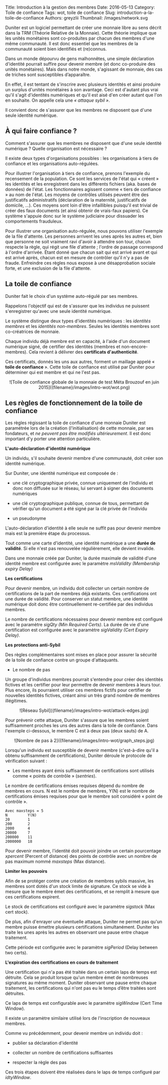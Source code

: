 Title: Introduction à la gestion des membres
Date: 2016-05-13
Category: Toile de confiance
Tags: wot, toile de confiance
Slug: introduction-a-la-toile-de-confiance
Authors: greyzlii
Thumbnail: /images/network.svg

Duniter est un logiciel permettant de créer une monnaie libre au sens décrit dans la TRM (Théorie Relative de la Monnaie).  Cette théorie implique que les unités monétaires sont co-produites par chacun des membres d'une même communauté.  Il est donc essentiel que les membres de la communauté soient bien identifiés et (re)connus.

Dans un monde dépourvu de gens malhonnêtes, une simple déclaration d'identité pourrait suffire pour devenir membre (et donc co-produire des unités monétaires).  Mais dans notre monde, s'agissant de monnaie, des cas de triches sont susceptibles d’apparaître.

En effet, il est tentant de s'inscrire avec plusieurs identités et ainsi produire un surplus d'unités monétaires à son avantage.  Ceci est d'autant plus vrai qu'il s'agit d'identités numériques et qu'il est aisé d'en créer autant que l'on en souhaite.  On appelle cela une *« attaque sybil »*.

Il convient donc de s'assurer que les membres ne disposent que d'une seule identité numérique.

## À qui faire confiance ?

Comment s'assurer que les membres ne disposent que d'une seule identité numérique ? Quelle organisation est nécessaire ?

Il existe deux types d'organisations possibles : les organisations à tiers de confiance et les organisations auto-régulées.

Pour illustrer l'organisation à tiers de confiance, prenons l'exemple du recensement de la population.  Ce sont les services de l'état qui « créent » les identités et les enregistrent dans les différents fichiers (aka. bases de données) de l'état. Les fonctionnaires agissent comme « tiers de confiance » au nom de l'état. Les moyens de contrôles utilisés peuvent être des justificatifs administratifs (déclaration de la maternité, justificatifs de domicile, …). Ces moyens sont loin d'être infaillibles puisqu'il est trivial de créer des faux documents (et ainsi obtenir de vrais-faux papiers).  Ce système s'appuie donc sur le système judiciaire pour dissuader les comportements frauduleux.

Pour illustrer une organisation auto-régulée, nous pouvons utiliser l'exemple de la file d'attente.
Les personnes arrivent les unes après les autres et, bien que personne ne soit vraiment ravi d'avoir à attendre son tour,  chacun respecte la règle, qui régit une file d'attente ; l'ordre de passage correspond à l'ordre d'arrivée.
Étant donné que chacun sait qui est arrivé avant et qui est arrivé après, chacun est en mesure de contrôler qu'il n'y a pas de fraude.
Enfreindre ces règles nous expose à une désapprobation sociale forte, et une exclusion de la file d'attente.



## La toile de confiance

Duniter fait le choix d'un système auto-régulé par ses membres.

Rappelons l'objectif qui est de s'assurer que les individus ne puissent s'enregistrer qu'avec une seule identité numérique.

Le système distingue deux types d'identités numériques : les *identités membres* et les *identités non-membres*.  Seules les identités membres sont co-créatrices de monnaie.

Chaque individu déjà membre est en capacité, à l'aide d'un document numérique signé, de certifier des identités (membres et non-encore-membres).  Cela revient à délivrer des **certificats d'authenticité**.

Ces certificats, donnés les uns aux autres, forment un maillage appelé « **toile de confiance** ».  Cette toile de confiance est utilisé par Duniter pour déterminer qui est membre et qui ne l'est pas.

 <center>![Toile de confiance globale de la monnaie de test Méta Brouzouf en juin 2015]({filename}/images/intro-wot/wot.png)</center>



## Les règles de fonctionnement de la toile de confiance

Les règles régissant la toile de confiance d'une monnaie Duniter est paramétrée lors de la création (l'initialisation) de cette monnaie, par ses fondateurs, et *ne peuvent pas être modifiés ultérieurement*.  Il est donc important d'y porter une attention particulière.

 **L'auto-déclaration d'identité numérique**

Un individu, s'il souhaite devenir membre d'une communauté, doit créer son identité numérique.

Sur Duniter, une identité numérique est composée de :

* une clé cryptographique privée, connue uniquement de l'individu et donc    non diffusée sur le réseau, lui servant à signer des documents numériques

* une clé cryptographique publique, connue de tous, permettant de vérifier    qu'un document a été signé par la clé privée de l'individu

* un pseudonyme

L'auto-déclaration d'identité à elle seule ne suffit pas pour devenir membre mais est la première étape du processus.

Tout comme une carte d'identité, une identité numérique a une **durée de validité**.  Si elle n'est pas renouvelée régulièrement, elle devient invalide.

Dans une monnaie créée par Duniter, la durée maximale de validité d'une identité membre est configurée avec le paramètre *msValidity (Membership expiry Delay)*

**Les certifications**



 Pour devenir membre, un individu doit collecter un certain nombre de certifications de la part de membres déjà existants.  Ces certifications ont une durée de validité. Pour conserver un statut membre, une identité numérique doit donc être continuellement re-certifiée par des individus membres.

Le nombre de certifications nécessaires pour devenir membre est configuré avec le paramètre *sigQty (Min Required Certs)*.  La durée de vie d'une certification est configurée avec le paramètre *sigValidity (Cert Expiry Delay)*.

**Les protections anti-Sybil**

Des règles complémentaires sont mises en place pour assurer la sécurité de la toile de confiance contre un groupe d'attaquants.

* Le nombre de pas

Un groupe d'individus membres pourrait s'entendre pour créer des identités fictives et les certifier pour leur permettre de devenir membres à leurs tour.  Plus encore, ils pourraient utiliser ces membres fictifs pour certifier de nouvelles identités fictives, créant ainsi un très grand nombre de membres illégitimes.

<center>![Réseau Sybil]({filename}/images/intro-wot/attack-edges.jpg)</center>

 Pour prévenir cette attaque, Duniter s'assure que les membres soient suffisamment proches les uns des autres dans la toile de confiance.  Dans l'exemple ci-dessous, le membre C est à deux pas (deux sauts) de A.

<center>![Nombre de pas à 2]({filename}/images/intro-wot/graph_steps.jpg)</center>

 Lorsqu'un individu est susceptible de devenir membre (c'est-à-dire qu'il a obtenu suffisamment de certifications), Duniter déroule le protocole de vérification suivant :     

* Les membres ayant émis suffisamment de certifications sont utilisés comme    « points de contrôle » (*sentries*).

Le nombre de certifications émises requises dépend du nombre de membres en cours.  N est le nombre de membres, Y(N) est le nombre de certifications émises requises pour que le membre soit considéré « point de contrôle ».

```
Avec maxsteps = 5
N         Y(N)
20        1
200       2
2000      4
20000     7
200000    11
2000000   18
```

Pour devenir membre, l'identité doit pouvoir joindre un certain pourcentage *xpercent* (Percent of distance) des points de contrôle avec un nombre de pas maximum nommé *maxsteps* (Max distance).

 **Limiter les pouvoirs**

Afin de se protéger contre une création de membres sybils massive, les membres sont dotés d'un stock limite de signature.  Ce stock se vide à mesure que le membre émet des certifications, et se remplit à mesure que ces certifications expirent.

Le stock de certifications est configuré avec le paramètre *sigstock* (Max cert stock).

De plus, afin d'enrayer une éventuelle attaque, Duniter ne permet pas qu'un membre puisse émettre plusieurs certifications simultanément.  Duniter les traite les unes après les autres en observant une pause entre chaque traitement.

Cette période est configurée avec le paramètre *sigPeriod* (Delay between two certs).

 **L'expiration des certifications en cours de traitement**

Une certification qui n'a pas été traitée dans un certain laps de temps est détruite.  Cela se produit lorsque qu'un membre émet de nombreuses signatures au même moment.  Duniter observant une pause entre chaque traitement, les certifications qui n'ont pas eu le temps d’être traitées sont détruites.

Ce laps de temps est configurable avec le paramètre *sigWindow* (Cert Time Window).

Il existe un paramètre similaire utilisé lors de l'inscription de nouveaux membres.

Comme vu précédemment, pour devenir membre un individu doit :

* publier sa déclaration d'identité

* collecter un nombre de certifications suffisantes

* respecter la règle des pas

Ces trois étapes doivent être réalisées dans le laps de temps configuré par *idtyWindow*.


